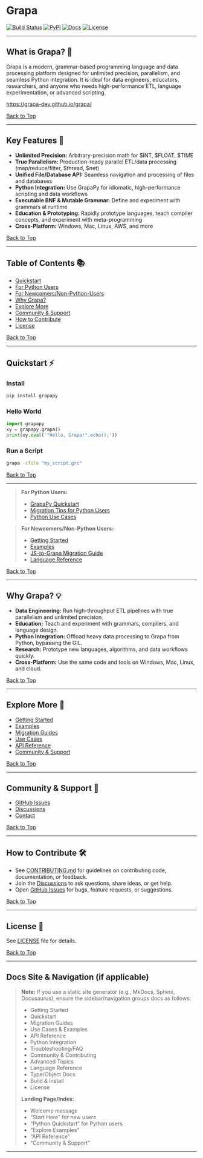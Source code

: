 
# Grapa

<!-- Project Logo -->
<!-- ![Grapa Logo](docs/assets/logo.png) -->

<!-- Badges -->
[![Build Status](https://img.shields.io/badge/build-passing-brightgreen)](https://github.com/grapa-dev/grapa/actions)
[![PyPI](https://img.shields.io/pypi/v/grapapy)](https://pypi.org/project/grapapy/)
[![Docs](https://img.shields.io/badge/docs-online-blue)](https://github.com/grapa-dev/grapa/tree/main/docs)
[![License](https://img.shields.io/badge/license-MIT-blue)](LICENSE)

---

## What is Grapa? 🧩
Grapa is a modern, grammar-based programming language and data processing platform designed for unlimited precision, parallelism, and seamless Python integration. It is ideal for data engineers, educators, researchers, and anyone who needs high-performance ETL, language experimentation, or advanced scripting.

https://grapa-dev.github.io/grapa/

[Back to Top](#grapa)

---

## Key Features 🚀
- **Unlimited Precision:** Arbitrary-precision math for $INT, $FLOAT, $TIME
- **True Parallelism:** Production-ready parallel ETL/data processing (map/reduce/filter, $thread, $net)
- **Unified File/Database API:** Seamless navigation and processing of files and databases
- **Python Integration:** Use GrapaPy for idiomatic, high-performance scripting and data workflows
- **Executable BNF & Mutable Grammar:** Define and experiment with grammars at runtime
- **Education & Prototyping:** Rapidly prototype languages, teach compiler concepts, and experiment with meta-programming
- **Cross-Platform:** Windows, Mac, Linux, AWS, and more

[Back to Top](#grapa)

---

## Table of Contents 📚
- [Quickstart](#quickstart)
- [For Python Users](#for-python-users)
- [For Newcomers/Non-Python-Users](#for-newcomersnon-python-users)
- [Why Grapa?](#why-grapa)
- [Explore More](#explore-more)
- [Community & Support](#community--support)
- [How to Contribute](#how-to-contribute)
- [License](#license)

[Back to Top](#grapa)

---

## Quickstart ⚡

### Install
```bash
pip install grapapy
```

### Hello World
```python
import grapapy
xy = grapapy.grapa()
print(xy.eval('"Hello, Grapa!".echo();'))
```

### Run a Script
```bash
grapa -cfile "my_script.grc"
```

[Back to Top](#grapa)

---

> **For Python Users:**
> - [GrapaPy Quickstart](docs/GRAPAPY_INTEGRATION.md#quickstart-for-python-users)
> - [Migration Tips for Python Users](docs/PYTHON_USE_CASES.md#migration-tips-for-python-users)
> - [Python Use Cases](docs/PYTHON_USE_CASES.md)

> **For Newcomers/Non-Python Users:**
> - [Getting Started](docs/GETTING_STARTED.md)
> - [Examples](docs/EXAMPLES.md)
> - [JS-to-Grapa Migration Guide](docs/JS_TO_GRAPA_MIGRATION.md)
> - [Language Reference](docs/FUNCTION_QUICK_REFERENCE.md)

[Back to Top](#grapa)

---

## Why Grapa? 💡
- **Data Engineering:** Run high-throughput ETL pipelines with true parallelism and unlimited precision.
- **Education:** Teach and experiment with grammars, compilers, and language design.
- **Python Integration:** Offload heavy data processing to Grapa from Python, bypassing the GIL.
- **Research:** Prototype new languages, algorithms, and data workflows quickly.
- **Cross-Platform:** Use the same code and tools on Windows, Mac, Linux, and cloud.

[Back to Top](#grapa)

---

## Explore More 🔎
- [Getting Started](docs/GETTING_STARTED.md)
- [Examples](docs/EXAMPLES.md)
- [Migration Guides](docs/PYTHON_TO_GRAPA_MIGRATION.md)
- [Use Cases](docs/USE_CASES.md)
- [API Reference](docs/FUNCTION_QUICK_REFERENCE.md)
- [Community & Support](#community--support)

[Back to Top](#grapa)

---

## Community & Support 🤝
- [GitHub Issues](https://github.com/grapa-dev/grapa/issues)
- [Discussions](https://github.com/grapa-dev/grapa/discussions)
- [Contact](mailto:matichuk@hotmail.com)

[Back to Top](#grapa)

---

## How to Contribute 🛠️
- See [CONTRIBUTING.md](CONTRIBUTING.md) for guidelines on contributing code, documentation, or feedback.
- Join the [Discussions](https://github.com/grapa-dev/grapa/discussions) to ask questions, share ideas, or get help.
- Open [GitHub Issues](https://github.com/grapa-dev/grapa/issues) for bugs, feature requests, or suggestions.

[Back to Top](#grapa)

---

## License 📄
See [LICENSE](LICENSE) file for details.

[Back to Top](#grapa)

---

## Docs Site & Navigation (if applicable)
> **Note:** If you use a static site generator (e.g., MkDocs, Sphinx, Docusaurus), ensure the sidebar/navigation groups docs as follows:
> - Getting Started
> - Quickstart
> - Migration Guides
> - Use Cases & Examples
> - API Reference
> - Python Integration
> - Troubleshooting/FAQ
> - Community & Contributing
> - Advanced Topics
> - Language Reference
> - Type/Object Docs
> - Build & Install
> - License
>
> **Landing Page/Index:**
> - Welcome message
> - “Start Here” for new users
> - “Python Quickstart” for Python users
> - “Explore Examples”
> - “API Reference”
> - “Community & Support”

---

<!-- Search Optimization: Keywords: Grapa, GrapaPy, Python, migration, quickstart, ETL, parallelism, language, grammar, unlimited precision, data processing, onboarding, examples, API reference, contributing, community, support, documentation, static site, sidebar, navigation, troubleshooting, education, research, scripting, cross-platform, install, hello world, use cases, integration, reference, type docs, object docs, build, license -->
